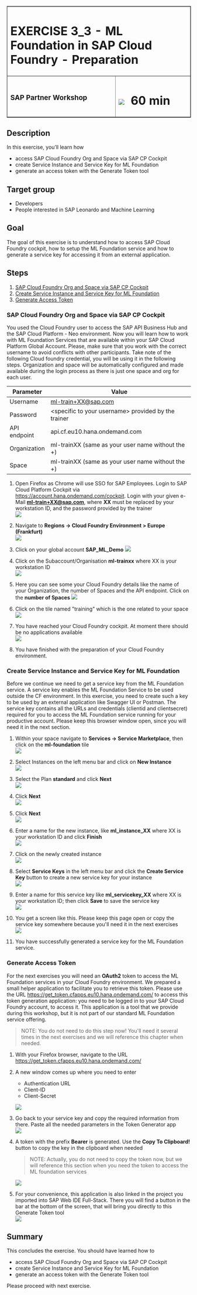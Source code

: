 <table width=100% border=>
<tr><td colspan=2><h1>EXERCISE 3_3 - ML Foundation in SAP Cloud Foundry - Preparation</h1></td></tr>
<tr><td><h3>SAP Partner Workshop</h3></td><td><h1><img src="images/clock.png"> &nbsp;60 min</h1></td></tr>
</table>


## Description
In this exercise, you’ll learn how 

* access SAP Cloud Foundry Org and Space via SAP CP Cockpit
* create Service Instance and Service Key for ML Foundation
* generate an access token with the Generate Token tool

## Target group

* Developers
* People interested in SAP Leonardo and Machine Learning 


## Goal

The goal of this exercise is to understand how to access SAP Cloud Foundry cockpit, how to setup the ML Foundation service and how to generate a service key for accessing it from an external application.



## Steps

1. [SAP Cloud Foundry Org and Space via SAP CP Cockpit](#cf-org-space)
1. [Create Service Instance and Service Key for ML Foundation](#service-instance-key)
1. [Generate Access Token](#access-token)



### <a name="cf-org-space"></a> SAP Cloud Foundry Org and Space via SAP CP Cockpit
You used the Cloud Foundry user to access the SAP API Business Hub and the SAP Cloud Platform - Neo environment. Now you will learn how to work with ML Foundation Services that are available within your SAP Cloud Platform Global Account. Please, make sure that you work with the correct username to avoid conflicts with other participants. Take note of the following Cloud foundry credential, you will be using it in the following steps.
Organization and space will be automatically configured and made available during the login process as there is just one space and org for each user.


|Parameter   |Value                                                |
|------------|-----------------------------------------------------|
|Username    |ml-train+XX@sap.com                                  |
|Password    |\<specific to your username\> provided by the trainer|
|API endpoint|api.cf.eu10.hana.ondemand.com                        |
|Organization|ml-trainXX (same as your user name without the +)    |
|Space       |ml-trainXX (same as your user name without the +)    |


1. Open Firefox as Chrome will use SSO for SAP Employees. Login to SAP Cloud Platform Cockpit via <https://account.hana.ondemand.com/cockpit>. Login with your given e-Mail 
**ml-train+XX@sap.com**, where **XX** must be replaced by your workstation ID, and the password provided by the trainer  
	![](images/01.png)

1.	Navigate to **Regions -> Cloud Foundry Environment > Europe (Frankfurt)**  
	![](images/02.png)

1.	Click on your global account **SAP\_ML\_Demo**  	![](images/03.png)

1.	Click on the Subaccount/Organisation **ml-trainxx** where XX is your workstation ID  
	![](images/04.png)

1.	Here you can see some your Cloud Foundry details like the name of your Organization, the number of Spaces and the API endpoint. Click on the **number of Spaces**  	![](images/05.png)

1. Click on the tile named "training" which is the one related to your space  
	![](images/06.png)

1. You have reached your Cloud Foundry cockpit. At moment there should be no applications available  
	![](images/07.png)

1. You have finished with the preparation of your Cloud Foundry environment.



### <a name="service-instance-key"></a> Create Service Instance and Service Key for ML Foundation
Before we continue we need to get a service key from the ML Foundation service. A service key enables the ML Foundation Service to be used outside the CF environment. In this exercise, you need to create such a key to be used by an external application like Swagger UI or Postman. The service key contains all the URLs and credentials (clientid and clientsecret) required for you to access the ML Foundation service running for your productive account. Please keep this browser window open, since you will need it in the next section.

1.	Within your space navigate to **Services -> Service Marketplace**, then click on the **ml-foundation** tile  
	![](images/08.png)

1.	Select Instances on the left menu bar and click on **New Instance**  
	![](images/09.png)

1.	Select the Plan **standard** and click **Next**  
	![](images/10.png)

1.	Click **Next**  
	![](images/11.png)

1.	Click **Next**  
	![](images/12.png)

1.	Enter a name for the new instance, like **ml\_instance\_XX** where XX is your workstation ID and click **Finish**  
	![](images/13.png)

1.	Click on the newly created instance  
	![](images/14.png)

1.	Select **Service Keys** in the left menu bar and click the **Create Service Key** button to create a new service key for your instance  
	![](images/15.png)

1.	 Enter a name for this service key like **ml\_servicekey\_XX** where XX is your workstation ID; then click **Save** to save the service key  
	![](images/16.png)

1.	You get a screen like this. Please keep this page open or copy the service key somewhere because you'll need it in the next exercises  
	![](images/17.png)

1. You have successfully generated a service key for the ML Foundation service.




### <a name="access-token"></a> Generate Access Token
For the next exercises you will need an **OAuth2** token to access the ML Foundation services in your Cloud Foundry environment. We prepared a small helper application to facilitate you to retrieve this token. Please use the URL <https://get_token.cfapps.eu10.hana.ondemand.com/> to access this token generation application: you need to be logged in to your SAP Cloud Foundry account, to access it. This application is a tool that we provide during this workshop, but it is not part of our standard ML Foundation service offering. 

>NOTE: You do not need to do this step now! You'll need it several times in the next exercises and we will reference this chapter when needed.

1. With your Firefox browser, navigate to the URL <https://get_token.cfapps.eu10.hana.ondemand.com/> 

1. A new window comes up where you need to enter 

	- Authentication URL
	- Client-ID
	- Client-Secret  

	![](images/18.png)

1.	Go back to your service key and copy the required information from there. Paste all the needed parameters in the Token Generator app  
	![](images/19.png)

1.	A token with the prefix **Bearer** is generated. Use the **Copy To Clipboard!** button to copy the key in the clipboard when needed 
	>NOTE: Actually, you do not need to copy the token now, but we will reference this section when you need the token to access the ML foundation services  

	![](images/20.png)

1.	For your convenience, this application is also linked in the project you imported into SAP Web IDE Full-Stack. There you will find a button in the bar at the bottom of the screen, that will bring you directly to this Generate Token tool  
	![](images/21.png)



## Summary
This concludes the exercise. You should have learned how to 

* access SAP Cloud Foundry Org and Space via SAP CP Cockpit
* create Service Instance and Service Key for ML Foundation
* generate an access token with the Generate Token tool

Please proceed with next exercise.
